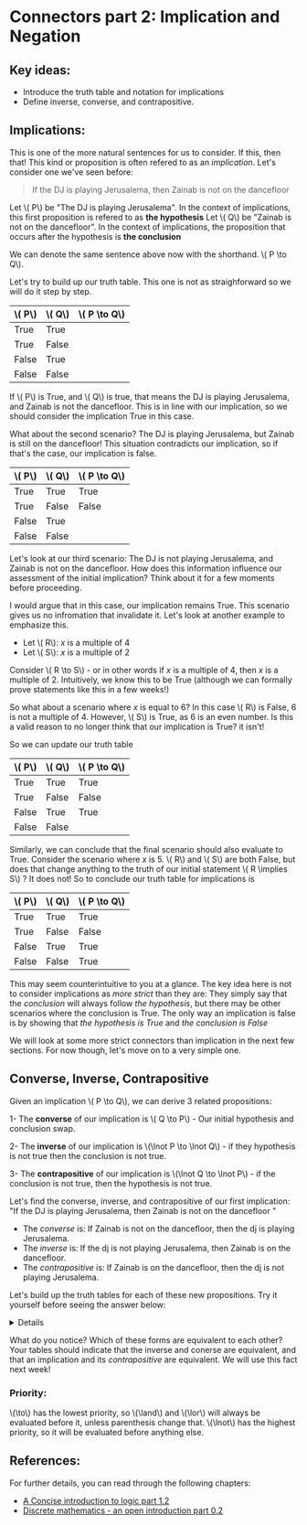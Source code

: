 # Connectors part 2: Implication and Negation

## Key ideas:
- Introduce the truth table and notation for implications
- Define inverse, converse, and contrapositive.

## Implications:
This is one of the more natural sentences for us to consider. If this, then that! This kind or proposition is often refered to as an *implication*. Let's consider one we've seen before:

> If the DJ is playing Jerusalema, then Zainab is not on the dancefloor

Let \\( P\\) be "The DJ is playing Jerusalema". In the context of implications, this first proposition is refered to as **the hypothesis**
Let \\( Q\\) be "Zainab is not on the dancefloor". In the context of implications, the proposition that occurs after the hypothesis is **the conclusion**

We can denote the same sentence above now with the shorthand. \\( P \to  Q\\).

Let's try to build up our truth table. This one is not as straighforward so we will do it step by step.

| \\( P\\) | \\( Q\\) | \\( P \to  Q\\) |
| ------------ | -------------| -----------------------------------|
| True | True |  |
| True | False |  | 
| False | True |  | 
| False | False |  | 


If \\( P\\) is True, and \\( Q\\) is true, that means the DJ is playing Jerusalema, and Zainab is not the dancefloor. This is in line with our implication, so we should consider the implication True in this case.

What about the second scenario? The DJ is playing Jerusalema, but Zainab is still on the dancefloor! This situation contradicts our implication, so if that's the case, our implication is false.

| \\( P\\) | \\( Q\\) | \\( P \to  Q\\) |
| ------------ | -------------| --------------------------------|
| True | True | True |
| True | False | False | 
| False | True |  | 
| False | False |  | 

Let's look at our third scenario: The DJ is not playing Jerusalema, and Zainab is not on the dancefloor. How does this information influence our assessment of the initial implication? Think about it for a few moments before proceeding. 

I would argue that in this case, our implication remains True. This scenario gives us no infromation that invalidate it. Let's look at another example to emphasize this. 

- Let \\( R\\): *x* is a multiple of 4
- Let \\( S\\): *x* is a multiple of 2

Consider \\( R \to  S\\) - or in other words if *x* is a multiple of 4, then *x* is a multiple of 2. Intuitively, we know this to be True (although we can formally prove statements like this in a few weeks!)

So what about a scenario where *x* is equal to 6? In this case \\( R\\) is False, 6 is not a multiple of 4. However, \\( S\\) is True, as 6 is an even number. Is this a valid reason to no longer think that our implication is True? it isn't!

So we can update our truth table 

| \\( P\\) | \\( Q\\) | \\( P \to  Q\\)|
| ------------ | -------------| -------------------------------|
| True | True | True |
| True | False | False | 
| False | True | True | 
| False | False |  | 

Similarly, we can conclude that the final scenario should also evaluate to True. Consider the scenario where *x* is 5. \\( R\\) and \\( S\\) are both False, but does that change anything to the truth of our initial statement \\( R \implies  S\\) ? It does not! So to conclude our truth table for implications is

| \\( P\\) | \\( Q\\) | \\( P \to  Q\\)|
| ------------ | -------------| -----------------------------------|
| True | True | True |
| True | False | False | 
| False | True | True | 
| False | False | True | 

This may seem counterintuitive to you at a glance. The key idea here is not to consider implications as *more strict* than they are: They simply say that the *conclusion* will always follow *the hypothesis*, but there may be other scenarios where the conclusion is True. The only way an implication is false is by showing that *the hypothesis is True* and *the conclusion is False* 

We will look at some more strict connectors than implication in the next few sections. For now though, let's move on to a very simple one. 

## Converse, Inverse, Contrapositive

Given an implication \\( P \to  Q\\), we can derive 3 related propositions:

1- The **converse** of our implication is \\( Q \to  P\\) - Our initial hypothesis and conclusion swap.

2- The **inverse** of our implication is \\(\lnot  P \to \lnot  Q\\) - if they hypothesis is not true then the conclusion is not true.

3- The **contrapositive** of our implication is \\(\lnot  Q \to \lnot  P\\) - if the conclusion is not true, then the hypothesis is not true.

Let's find the converse, inverse, and contrapositive of our first implication: "If the DJ is playing Jerusalema, then Zainab is not on the dancefloor
"

- The *converse* is: If Zainab is not on the dancefloor, then the dj is playing Jerusalema.
- The *inverse* is: If the dj is not playing Jerusalema, then Zainab is on the dancefloor.
- The *contrapositive* is: If Zainab is on the dancefloor, then the dj is not playing Jerusalema.

Let's build up the truth tables for each of these new propositions. Try it yourself before seeing the answer below:

<details>answer:
	
| \\( P\\) | \\( Q\\) | \\( P \to  Q\\)| \\( Q \to  P\\) | \\(\lnot  P \to \lnot  Q\\)|\\(\lnot  Q \to \lnot  P\\) |
| ------------ | -------------| -----------------------------------|--|--|--|
| True | True | True | True | True | True |
| True | False | False | True | True | False |
| False | True | True | False | False | True |
| False | False | True |  True | True | True |

</details>

What do you notice? Which of these forms are equivalent to each other? Your tables should indicate that the inverse and conerse are equivalent, and that an implication and its *contrapositive* are equivalent. We will use this fact next week!

### Priority:
\\(\to\\) has the lowest priority, so \\(\land\\) and \\(\lor\\) will always be evaluated before it, unless parenthesis change that.
\\(\lnot\\) has the highest priority, so it will be evaluated before anything else. 

## References:

For further details, you can read through the following chapters:
- [A Concise introduction to logic part 1.2](https://open.umn.edu/opentextbooks/textbooks/452)
- [Discrete mathematics - an open introduction part 0.2](http://discrete.openmathbooks.org/dmoi3/sec_propositional.html)
